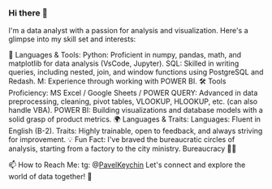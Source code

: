 ### Hi there 👋

<!--
**Pa4aboss/Pa4aboss** is a ✨ _special_ ✨ repository because its `README.md` (this file) appears on your GitHub profile.

Here are some ideas to get you started:

- 🔭 I’m currently working on ...
- 🌱 I’m currently learning ...
- 👯 I’m looking to collaborate on ...
- 🤔 I’m looking for help with ...
- 💬 Ask me about ...
- 📫 How to reach me: ...
- 😄 Pronouns: ...
- ⚡ Fun fact: ...
-->
I'm a data analyst with a passion for analysis and visualization. Here's a glimpse into my skill set and interests:

🔧 Languages & Tools:
Python: Proficient in numpy, pandas, math, and matplotlib for data analysis (VsCode, Jupyter).
SQL: Skilled in writing queries, including nested, join, and window functions using PostgreSQL and Redash.
M: Experience through working with POWER BI.
🛠 Tools Proficiency:
MS Excel / Google Sheets / POWER QUERY: Advanced in data preprocessing, cleaning, pivot tables, VLOOKUP, HLOOKUP, etc. (can also handle VBA).
POWER BI: Building visualizations and database models with a solid grasp of product metrics.
🌍 Languages & Traits:
Languages: Fluent in English (B-2).
Traits: Highly trainable, open to feedback, and always striving for improvement.
💡 Fun Fact:
I've braved the bureaucratic circles of analysis, starting from a factory to the city ministry. Bureaucracy 🤢🤮

📫 How to Reach Me: tg: @[PavelKeychin](https://t.me/PavelKeychin)
Let's connect and explore the world of data together! 🚀
